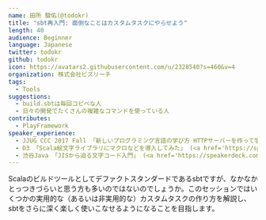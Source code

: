 ```yaml
---
name: 田所 駿佑(@todokr)
title: "sbt再入門: 面倒なことはカスタムタスクにやらせよう"
length: 40
audience: Beginner
language: Japanese
twitter: todokr
github: todokr
icon: https://avatars2.githubusercontent.com/u/2328540?s=460&v=4
organization: 株式会社ビズリーチ
tags:
  - Tools
suggestions:
  - build.sbtは毎回コピペな人
  - 日々の開発でたくさんの複雑なコマンドを使っている人
contributes:
  - PlayFramework
speaker_experience:
  - JJUG CCC 2017 Fall 「新しいプログラミング言語の学び方 HTTPサーバーを作って学ぶJava, Scala, Clojure」(<a href='https://speakerdeck.com/todokr/xin-siihurokuraminkuyan-yu-falsexue-hifang-httpsahawozuo-tutexue-hu-java-scala-clojure'>https://speakerdeck.com/todokr/xin-siihurokuraminkuyan-yu-falsexue-hifang-httpsahawozuo-tutexue-hu-java-scala-clojure</a>)
  - D3 「Scala絵文字ライブラリにマクロなどを導入してみた」 (<a href='https://speakerdeck.com/todokr/scalahui-wen-zi-raiburarini-macronadowodao-ru-sitemita'>https://speakerdeck.com/todokr/scalahui-wen-zi-raiburarini-macronadowodao-ru-sitemita</a>)
  - 渋谷Java 「JISから迫る文字コード入門」 (<a href='https://speakerdeck.com/todokr/jiskarapo-ruwen-zi-kodoru-men'>https://speakerdeck.com/todokr/jiskarapo-ruwen-zi-kodoru-men</a>)
---
```

Scalaのビルドツールとしてデファクトスタンダードであるsbtですが、なかなかとっつきづらいと思う方も多いのではないのでしょうか。このセッションではいくつかの実用的な（あるいは非実用的な）カスタムタスクの作り方を解説し、sbtをさらに深く楽しく使いこなせるようになることを目指します。
